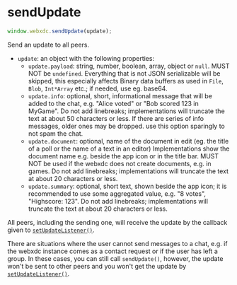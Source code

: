 # sendUpdate

```js
window.webxdc.sendUpdate(update);
```

Send an update to all peers.

- `update`: an object with the following properties:  
    - `update.payload`: string, number, boolean, array, object or `null`.
       MUST NOT be `undefined`.
       Everything that is not JSON serializable will be skipped,
       this especially affects Binary data buffers as used in `File`, `Blob`, `Int*Array` etc.;
       if needed, use eg. base64.
    - `update.info`: optional, short, informational message that will be added to the chat,
       e.g. "Alice voted" or "Bob scored 123 in MyGame".
       Do not add linebreaks; implementations will truncate the text at about 50 characters or less.
       If there are series of info messages, older ones may be dropped.
       use this option sparingly to not spam the chat.
    - `update.document`: optional, name of the document in edit
       (eg. the title of a poll or the name of a text in an editor)
       Implementations show the document name e.g. beside the app icon or in the title bar.
       MUST NOT be used if the webxdc does not create documents, e.g. in games.
       Do not add linebreaks; implementations will truncate the text at about 20 characters or less.
    - `update.summary`: optional, short text, shown beside the app icon;
       it is recommended to use some aggregated value, e.g. "8 votes", "Highscore: 123".
       Do not add linebreaks; implementations will truncate the text at about 20 characters or less.

All peers, including the sending one,
will receive the update by the callback given to [`setUpdateListener()`](./setUpdateListener.html).

There are situations where the user cannot send messages to a chat,
e.g. if the webxdc instance comes as a contact request or if the user has left a group.
In these cases, you can still call `sendUpdate()`,
however, the update won't be sent to other peers
and you won't get the update by [`setUpdateListener()`](./setUpdateListener.html).


